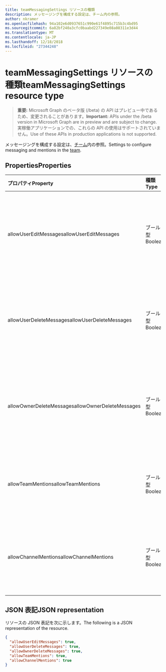 ```yaml
---
title: teamMessagingSettings リソースの種類
description: メッセージングを構成する設定は、チーム内の参照。
author: nkramer
ms.openlocfilehash: 94a102e6d0937651c990e61f4895c715b3c4bd95
ms.sourcegitcommit: 6a82bf240a3cfc0baabd227349e08a08311e3d44
ms.translationtype: MT
ms.contentlocale: ja-JP
ms.lasthandoff: 12/18/2018
ms.locfileid: "27344248"
---
```

# <a name="teammessagingsettings-resource-type"></a><span data-ttu-id="2704a-103">teamMessagingSettings リソースの種類</span><span class="sxs-lookup"><span data-stu-id="2704a-103">teamMessagingSettings resource type</span></span>

> <span data-ttu-id="2704a-104">**重要:** Microsoft Graph のベータ版 (/beta) の API はプレビュー中であるため、変更されることがあります。</span><span class="sxs-lookup"><span data-stu-id="2704a-104">**Important:** APIs under the /beta version in Microsoft Graph are in preview and are subject to change.</span></span> <span data-ttu-id="2704a-105">実稼働アプリケーションでの、これらの API の使用はサポートされていません。</span><span class="sxs-lookup"><span data-stu-id="2704a-105">Use of these APIs in production applications is not supported.</span></span>

<span data-ttu-id="2704a-106">メッセージングを構成する設定は、[チーム](team.md)内の参照。</span><span class="sxs-lookup"><span data-stu-id="2704a-106">Settings to configure messaging and mentions in the [team](team.md).</span></span>

## <a name="properties"></a><span data-ttu-id="2704a-107">Properties</span><span class="sxs-lookup"><span data-stu-id="2704a-107">Properties</span></span>
| <span data-ttu-id="2704a-108">プロパティ</span><span class="sxs-lookup"><span data-stu-id="2704a-108">Property</span></span>     | <span data-ttu-id="2704a-109">種類</span><span class="sxs-lookup"><span data-stu-id="2704a-109">Type</span></span>   |<span data-ttu-id="2704a-110">説明</span><span class="sxs-lookup"><span data-stu-id="2704a-110">Description</span></span>|
|:---------------|:--------|:----------|
|<span data-ttu-id="2704a-111">allowUserEditMessages</span><span class="sxs-lookup"><span data-stu-id="2704a-111">allowUserEditMessages</span></span>|<span data-ttu-id="2704a-112">ブール型</span><span class="sxs-lookup"><span data-stu-id="2704a-112">Boolean</span></span>|<span data-ttu-id="2704a-113">場合 true の場合、ユーザーに設定するには、自分のメッセージを編集できます。</span><span class="sxs-lookup"><span data-stu-id="2704a-113">If set to true, users can edit their messages.</span></span>|
|<span data-ttu-id="2704a-114">allowUserDeleteMessages</span><span class="sxs-lookup"><span data-stu-id="2704a-114">allowUserDeleteMessages</span></span>|<span data-ttu-id="2704a-115">ブール型</span><span class="sxs-lookup"><span data-stu-id="2704a-115">Boolean</span></span>|<span data-ttu-id="2704a-116">場合は true の場合、ユーザーに設定するには、そのメッセージを削除できます。</span><span class="sxs-lookup"><span data-stu-id="2704a-116">If set to true, users can delete their messages.</span></span>|
|<span data-ttu-id="2704a-117">allowOwnerDeleteMessages</span><span class="sxs-lookup"><span data-stu-id="2704a-117">allowOwnerDeleteMessages</span></span>|<span data-ttu-id="2704a-118">ブール型</span><span class="sxs-lookup"><span data-stu-id="2704a-118">Boolean</span></span>|<span data-ttu-id="2704a-119">場合は true の場合、所有者に設定するには、任意のメッセージを削除できます。</span><span class="sxs-lookup"><span data-stu-id="2704a-119">If set to true, owners can delete any message.</span></span>|
|<span data-ttu-id="2704a-120">allowTeamMentions</span><span class="sxs-lookup"><span data-stu-id="2704a-120">allowTeamMentions</span></span>|<span data-ttu-id="2704a-121">ブール型</span><span class="sxs-lookup"><span data-stu-id="2704a-121">Boolean</span></span>|<span data-ttu-id="2704a-122">場合、参照投稿を許可する @team を true に設定します。</span><span class="sxs-lookup"><span data-stu-id="2704a-122">If set to true, @team mentions are allowed.</span></span>|
|<span data-ttu-id="2704a-123">allowChannelMentions</span><span class="sxs-lookup"><span data-stu-id="2704a-123">allowChannelMentions</span></span>|<span data-ttu-id="2704a-124">ブール型</span><span class="sxs-lookup"><span data-stu-id="2704a-124">Boolean</span></span>|<span data-ttu-id="2704a-125">場合、参照投稿を許可する @channel を true に設定します。</span><span class="sxs-lookup"><span data-stu-id="2704a-125">If set to true, @channel mentions are allowed.</span></span>|

## <a name="json-representation"></a><span data-ttu-id="2704a-126">JSON 表記</span><span class="sxs-lookup"><span data-stu-id="2704a-126">JSON representation</span></span>

<span data-ttu-id="2704a-127">リソースの JSON 表記を次に示します。</span><span class="sxs-lookup"><span data-stu-id="2704a-127">The following is a JSON representation of the resource.</span></span>

<!-- {
  "blockType": "resource",
  "@odata.type": "microsoft.graph.teamMessagingSettings"
}-->

```json
{
  "allowUserEditMessages": true,
  "allowUserDeleteMessages": true,
  "allowOwnerDeleteMessages": true,
  "allowTeamMentions": true,
  "allowChannelMentions": true    
}
```

<!-- uuid: 8fcb5dbc-d5aa-4681-8e31-b001d5168d79
2015-10-25 14:57:30 UTC -->
<!-- {
  "type": "#page.annotation",
  "description": "team's messagingSettings resource",
  "keywords": "",
  "section": "documentation",
  "tocPath": ""
}-->

